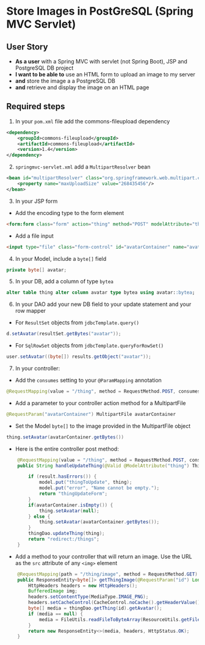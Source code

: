 # Store Images in PostGreSQL (Spring MVC Servlet)

## User Story

- **As a user** with a Spring MVC with servlet (not Spring Boot), JSP and PostgreSQL DB project
- **I want to be able to** use an HTML form to upload an image to my server
- **and** store the image a a PostgreSQL DB
- **and** retrieve and display the image on an HTML page

## Required steps

1. In your `pom.xml` file add the commons-fileupload dependency
```xml
<dependency>
    <groupId>commons-fileupload</groupId>
    <artifactId>commons-fileupload</artifactId>
    <version>1.4</version>
</dependency>
```
2. `springmvc-servlet.xml` add a `MultipartResolver` bean
```xml
<bean id="multipartResolver" class="org.springframework.web.multipart.commons.CommonsMultipartResolver">
   	<property name="maxUploadSize" value="268435456"/>
</bean>
```

3. In your JSP form
- Add the encoding type to the form element
```html
<form:form class="form" action="thing" method="POST" modelAttribute="thingToUpdate" enctype="multipart/form-data">
```
- Add a file input
```html
<input type="file" class="form-control" id="avatarContainer" name="avatarContainer" value=""/>
```
4. In your Model, include a `byte[]`  field
```java
private byte[] avatar;
```
5. In your DB, add a column of type `bytea`

```sql
alter table thing alter column avatar type bytea using avatar::bytea;
```
6. In your DAO add your new DB field to your update statement and your row mapper
- For `ResultSet` objects from `jdbcTemplate.query()` 
```java
d.setAvatar(resultSet.getBytes("avatar"));

```
- For `SqlRowSet` objects from `jdbcTemplate.queryForRowSet()`
```java
user.setAvatar((byte[]) results.getObject("avatar"));
```

7. In your controller:

- Add the `consumes` setting to your `@ParamMapping` annotation
```java
@RequestMapping(value = "/thing", method = RequestMethod.POST, consumes = {MULTIPART_FORM_DATA_VALUE})
```
- Add a parameter to your controller action method for a MultipartFile
```java
@RequestParam("avatarContainer") MultipartFile avatarContainer
```
- Set the Model `byte[]` to the image provided in the MultipartFile object

```java
thing.setAvatar(avatarContainer.getBytes())
```

- Here is the entire controller post method:

```java
    @RequestMapping(value = "/thing", method = RequestMethod.POST, consumes = {MULTIPART_FORM_DATA_VALUE})
    public String handleUpdateThing(@Valid @ModelAttribute("thing") Thing thing, BindingResult result, @RequestParam("avatarContainer") MultipartFile avatarContainer, ModelMap model) throws IOException {

        if (result.hasErrors()) {
            model.put("thingToUpdate", thing);
            model.put("error", "Name cannot be empty.");
            return "thingUpdateForm";
        }
        if(avatarContainer.isEmpty()) {
            thing.setAvatar(null);
        } else {
            thing.setAvatar(avatarContainer.getBytes());
        }
        thingDao.updateThing(thing);
        return "redirect:/things";
    }
```
- Add a method to your controller that will return an image. Use the URL as the `src` attribute of any `<img>` element
```java
    @RequestMapping(path = "/thing/image", method = RequestMethod.GET)
    public ResponseEntity<byte[]> getThingImage(@RequestParam("id") Long id) throws IOException {
        HttpHeaders headers = new HttpHeaders();
        BufferedImage img;
        headers.setContentType(MediaType.IMAGE_PNG);
        headers.setCacheControl(CacheControl.noCache().getHeaderValue());
        byte[] media = thingDao.getThing(id).getAvatar();
        if (media == null) {
            media = FileUtils.readFileToByteArray(ResourceUtils.getFile("classpath:../../img/150.png"));
        }
        return new ResponseEntity<>(media, headers, HttpStatus.OK);
    }

```

